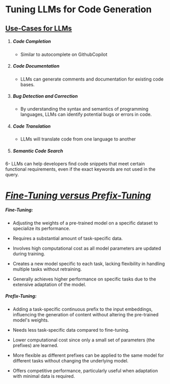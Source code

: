 # Tuning LLMs for Code Generation

## <u>Use-Cases for LLMs</u>

1. ##### Code Completion
   - Similar to autocomplete on GithubCopilot
2. ##### Code Documentation
   - LLMs can generate comments and documentation for existing code bases. 
3. ##### Bug Detection and Correction
   - By understanding the syntax and semantics of programming languages, LLMs can identify potential bugs or errors in code.
4. ##### Code Translation
   - LLMs will translate code from one language to another
5. ##### Semantic Code Search

6- LLMs can help developers find code snippets that meet certain functional requirements, even if the exact keywords are not used in the query.

# <u>*Fine-Tuning versus Prefix-Tuning*</u>

##### Fine-Tuning:

- Adjusting the weights of a pre-trained model on a specific dataset to specialize its performance.

- Requires a substantial amount of task-specific data.

- Involves high computational cost as all model parameters are updated during training.

- Creates a new model specific to each task, lacking flexibility in handling multiple tasks without retraining.

- Generally achieves higher performance on specific tasks due to the extensive adaptation of the model.

##### Prefix-Tuning:

- Adding a task-specific continuous prefix to the input embeddings, influencing the generation of content without altering the pre-trained model's weights.

- Needs less task-specific data compared to fine-tuning.

- Lower computational cost since only a small set of parameters (the prefixes) are learned.

- More flexible as different prefixes can be applied to the same model for different tasks without changing the underlying model.

- Offers competitive performance, particularly useful when adaptation with minimal data is required.
